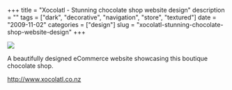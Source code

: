 +++
title = "Xocolatl - Stunning chocolate shop website design"
description = ""
tags = ["dark", "decorative", "navigation", "store", "textured"]
date = "2009-11-02"
categories = ["design"]
slug = "xocolatl-stunning-chocolate-shop-website-design"
+++


 

  <div id="screens-thumbs" class="clearfix">
    <div class="txt-center" id="design-submission"><a href="http://www.xocolatl.co.nz/"><img id='bluga-thumbnail-1929' class='bluga-thumbnail large' src='//konigi.com/media/bluga/
wt4aee839b99668.jpg'/></a></div>  
  </div>   
<p>A beautifully designed eCommerce website showcasing this boutique chocolate shop. </p>
<p><a href="http://www.xocolatl.co.nz/">http://www.xocolatl.co.nz</a></p>




